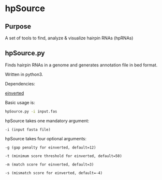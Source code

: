 # hpSource
## Purpose
A set of tools to find, analyze & visualize hairpin RNAs (hpRNAs)
## hpSource.py
Finds hairpin RNAs in a genome and generates annotation file in bed format.

Written in python3.  

Dependencies:

[einverted](http://emboss.bioinformatics.nl/cgi-bin/emboss/help/einverted)

Basic usage is:
```bash
hpSource.py -i input.fas
```
hpSource takes one mandatory argument:

	-i (input fasta file)

hpSource takes four optional arguments:

	-g (gap penalty for einverted, default=12)

	-t (minimum score threshold for einverted, default=50)

	-m (match score for einverted, default=3)

	-s (mismatch score for einverted, default=-4)


